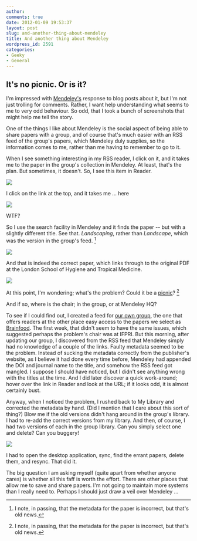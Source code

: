```yaml
---
author:
comments: true
date: 2012-01-09 19:53:37
layout: post
slug: and-another-thing-about-mendeley
title: And another thing about Mendeley
wordpress_id: 2591
categories:
- Geeky
- General
---
```


## It's no picnic. Or is it?

I'm impressed with [Mendeley's](http://www.mendeley.com) response to blog posts about it, but I'm not just trolling for comments. Rather, I want help understanding what seems to me to very odd behaviour. So odd, that I took a bunch of screenshots that might help me tell the story.

One of the things I like about Mendeley is the social aspect of being able to share papers with a group, and of course that's much easier with an RSS feed of the group's papers, which Mendeley duly supplies, so the information comes to me, rather than me having to remember to go to it. 

When I see something interesting in my RSS reader, I click on it, and it takes me to the paper in the group's collection in Mendeley. At least, that's the plan. But sometimes, it doesn't. So, I see this item in Reader.

![](/uploads/2012/01/Mendacious1.png)

I click on the link at the top, and it takes me … here

![](/uploads/2012/01/Mendacious2.png)

WTF?

So I use the search facility in Mendeley and it finds the paper -- but with a slightly different title. See that. _Landscaping_, rather than _Landscape_, which was the version in the group's feed.  [^fn1]
[^fn1]: I note, in passing, that the metadata for the paper is incorrect, but that's old news. 


![](/uploads/2012/01/Mendacious3.png)

And that is indeed the correct paper, which links through to the original PDF at the London School of Hygiene and Tropical Medicine.

![](/uploads/2012/01/Mendacious4.png)

At this point, I'm wondering; what's the problem? Could it be a [picnic](http://en.wikipedia.org/wiki/User_error)? [^fn1]
[^fn1]: Problem In Chair, Not In Computer; far and away my preferred acronym for this particular user error. 

 And if so, where is the chair; in the group, or at Mendeley HQ?

To see if I could find out, I created a feed for [our own group](http://www.mendeley.com/groups/1431283/brainfood-agrobiodiversity/papers/), the one that offers readers at the other place easy access to the papers we select as [Brainfood](http://agro.biodiver.se/category/brainfood/). The first week, that didn't seem to have the same issues, which suggested perhaps the problem's chair was at IFPRI. But this morning, after updating our group, I discovered from the RSS feed that Mendeley simply had no knowledge of a couple of the links. Faulty metadata seemed to be the problem. Instead of sucking the metadata correctly from the publisher's website, as I believe it had done every time before, Mendeley had appended the DOI and journal name to the title, and somehow the RSS feed got mangled. I suppose I should have noticed, but I didn't see anything wrong with the titles at the time. And I did later discover a quick work-around; hover over the link in Reader and look at the URL; if it looks odd, it is almost certainly bust.

Anyway, when I noticed the problem, I rushed back to My Library and corrected the metadata by hand. (Did I mention that I care about this sort of thing?) Blow me if the old versions didn't hang around in the group's library. I had to re-add the correct versions from my library. And then, of course, I had two versions of each in the group library. Can you simply select one and delete? Can you buggery! 

![](/uploads/2012/01/Mendacious5.png)

I had to open the desktop application, sync, find the errant papers, delete them, and resync. That did it.

The big question I am asking myself (quite apart from whether anyone cares) is whether all this faff is worth the effort. There are other places that allow me to save and share papers. I'm not going to maintain more systems than I really need to. Perhaps I should just draw a veil over Mendeley ...
